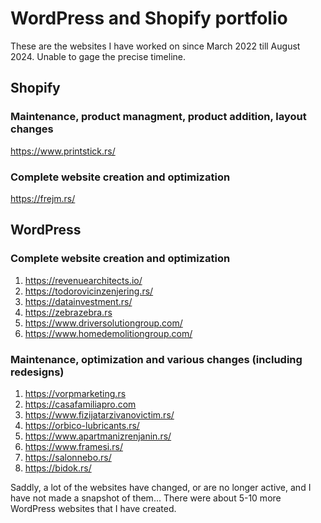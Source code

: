 # WordPress and Shopify portfolio

These are the websites I have worked on since March 2022 till August 2024. Unable to gage the precise timeline.

## Shopify

### Maintenance, product managment, product addition, layout changes
https://www.printstick.rs/

### Complete website creation and optimization
https://frejm.rs/

## WordPress

### Complete website creation and optimization
1. https://revenuearchitects.io/
2. https://todorovicinzenjering.rs/
3. https://datainvestment.rs/
4. https://zebrazebra.rs
5. https://www.driversolutiongroup.com/
6. https://www.homedemolitiongroup.com/

### Maintenance, optimization and various changes (including redesigns)

1. https://vorpmarketing.rs
2. https://casafamiliapro.com
3. https://www.fizijatarzivanovictim.rs/
4. https://orbico-lubricants.rs/
5. https://www.apartmanizrenjanin.rs/
6. https://www.framesi.rs/
7. https://salonnebo.rs/
8. https://bidok.rs/

Saddly, a lot of the websites have changed, or are no longer active, and I have not made a snapshot of them... There were about 5-10 more WordPress websites that I have created.
